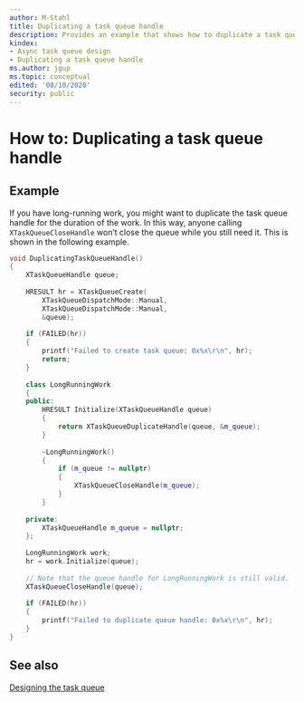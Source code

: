 ```yaml
---
author: M-Stahl
title: Duplicating a task queue handle
description: Provides an example that shows how to duplicate a task queue handle. If you have long-running work, you might want to duplicate the task queue handle for the duration of the work. In this way, anyone calling `XTaskQueueCloseHandle` won’t close the queue while you still need it.
kindex:
- Async task queue design
- Duplicating a task queue handle
ms.author: jgup
ms.topic: conceptual
edited: '08/10/2020'
security: public
---
```


# How to: Duplicating a task queue handle

## Example

If you have long-running work, you might want to duplicate the task queue handle for the duration of the work. In this way, anyone calling `XTaskQueueCloseHandle` won’t close the queue while you still need it. This is shown in the following example.

```c++
void DuplicatingTaskQueueHandle() 
{ 
    XTaskQueueHandle queue; 
 
    HRESULT hr = XTaskQueueCreate( 
        XTaskQueueDispatchMode::Manual,  
        XTaskQueueDispatchMode::Manual,  
        &queue); 
 
    if (FAILED(hr)) 
    { 
        printf("Failed to create task queue: 0x%x\r\n", hr); 
        return; 
    } 
 
    class LongRunningWork 
    { 
    public: 
        HRESULT Initialize(XTaskQueueHandle queue) 
        { 
            return XTaskQueueDuplicateHandle(queue, &m_queue); 
        } 
         
        ~LongRunningWork() 
        { 
            if (m_queue != nullptr) 
            { 
                XTaskQueueCloseHandle(m_queue); 
            } 
        } 
 
    private: 
        XTaskQueueHandle m_queue = nullptr; 
    }; 
 
    LongRunningWork work; 
    hr = work.Initialize(queue); 
     
    // Note that the queue handle for LongRunningWork is still valid. 
    XTaskQueueCloseHandle(queue); 
 
    if (FAILED(hr)) 
    { 
        printf("Failed to duplicate queue handle: 0x%x\r\n", hr); 
    } 
} 
```

## See also

[Designing the task queue](../async-task-queue-design.md)